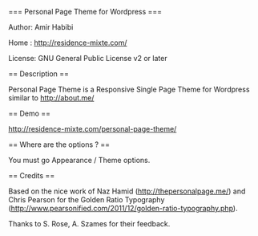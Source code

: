 === Personal Page Theme for Wordpress ===

Author: Amir Habibi

Home : http://residence-mixte.com/

License: GNU General Public License v2 or later

== Description ==

Personal Page Theme is a Responsive Single Page Theme for Wordpress similar to http://about.me/

== Demo ==

http://residence-mixte.com/personal-page-theme/

== Where are the options ? ==

You must go Appearance / Theme options.

== Credits ==

Based on the nice work of Naz Hamid (http://thepersonalpage.me/) and Chris Pearson for the Golden Ratio Typography (http://www.pearsonified.com/2011/12/golden-ratio-typography.php).

Thanks to S. Rose, A. Szames for their feedback.